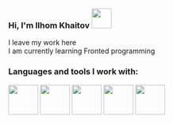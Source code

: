 ### Hi, I'm Ilhom Khaitov   <img src="https://media.giphy.com/media/hvRJCLFzcasrR4ia7z/giphy.gif" width="40px">


I leave my work here <br />
I am currently learning Fronted programming <br />

### Languages and tools I work with:

<code><img src="https://thumbs.dreamstime.com/z/html-icon-trendy-flat-vector-white-background-fr-technology-collection-illustration-can-be-use-web-mobile-eps-130325729.jpg?ct=jpeg" width="60px"/></code>
<code><img src="https://thumbs.dreamstime.com/z/css-icon-trendy-flat-vector-white-background-technology-collection-illustration-can-be-use-web-mobile-eps-130325734.jpg?ct=jpeg" width="60px"/></code>
<code><img src="https://images.freeimages.com/fic/images/icons/2779/simple_icons/4096/bootstrap.png" width="60px"/></code>
<code><img src="https://static-00.iconduck.com/assets.00/sass-icon-2048x1536-nyl4dxbm.png" height="60px"/></code>
<code><img src="https://thumbs.dreamstime.com/z/java-script-icon-vector-isolated-white-background-logo-conce-java-script-icon-vector-isolated-white-background-logo-concept-125792458.jpg?ct=jpeg" width="60px"/></code>
<!--
**Khaitov-Ilkhom/Khaitov-Ilkhom** is a ✨ _special_ ✨ repository because its `README.md` (this file) appears on your GitHub profile.

Here are some ideas to get you started:

- 🔭 I’m currently working on ...
- 🌱 I’m currently learning ...
- 👯 I’m looking to collaborate on ...
- 🤔 I’m looking for help with ...
- 💬 Ask me about ...
- 📫 How to reach me: ...
- 😄 Pronouns: ...
- ⚡ Fun fact: ...
-->
